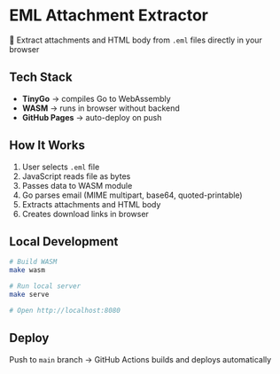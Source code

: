 # EML Attachment Extractor

🚀 Extract attachments and HTML body from `.eml` files directly in your browser

## Tech Stack

- **TinyGo** → compiles Go to WebAssembly
- **WASM** → runs in browser without backend
- **GitHub Pages** → auto-deploy on push

## How It Works

1. User selects `.eml` file
2. JavaScript reads file as bytes
3. Passes data to WASM module
4. Go parses email (MIME multipart, base64, quoted-printable)
5. Extracts attachments and HTML body
6. Creates download links in browser

## Local Development

```bash
# Build WASM
make wasm

# Run local server
make serve

# Open http://localhost:8080
```

## Deploy

Push to `main` branch → GitHub Actions builds and deploys automatically